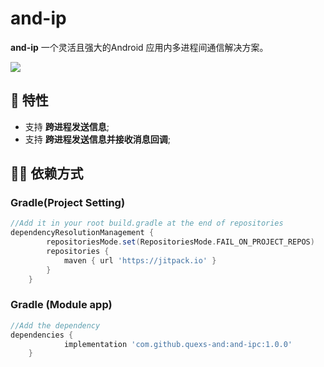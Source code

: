 # and-ip

**and-ip** 一个灵活且强大的Android 应用内多进程间通信解决方案。

[![](https://jitpack.io/v/quexs-and/and-ipc.svg)](https://jitpack.io/#quexs-and/and-ipc)

## 👏 特性 

- 支持 **跨进程发送信息**;
- 支持 **跨进程发送信息并接收消息回调**;

## 👨‍💻‍ 依赖方式

### Gradle(Project Setting)
```groovy
//Add it in your root build.gradle at the end of repositories
dependencyResolutionManagement {
		repositoriesMode.set(RepositoriesMode.FAIL_ON_PROJECT_REPOS)
		repositories {
			maven { url 'https://jitpack.io' }
		}
	}
```

###  Gradle (Module app)
```groovy
//Add the dependency
dependencies {
	        implementation 'com.github.quexs-and:and-ipc:1.0.0'
	}
```
